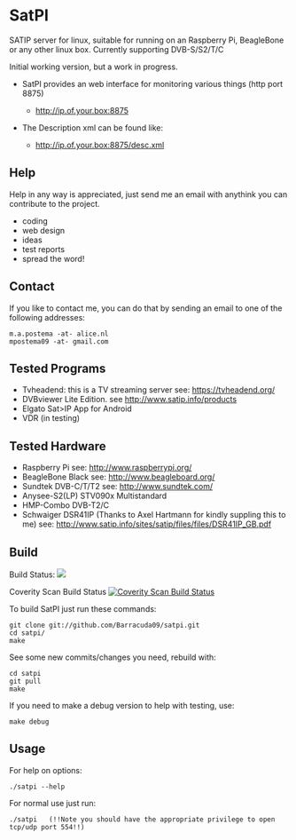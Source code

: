 # SatPI

SATIP server for linux, suitable for running on an Raspberry Pi, BeagleBone or any other linux box.
Currently supporting DVB-S/S2/T/C

Initial working version, but a work in progress.

- SatPI provides an web interface for monitoring various things (http port 8875)
	- http://ip.of.your.box:8875

- The Description xml can be found like:
	- http://ip.of.your.box:8875/desc.xml

Help
-------
Help in any way is appreciated, just send me an email with anythink you can
contribute to the project.
- coding
- web design
- ideas
- test reports
- spread the word!

Contact
-------
If you like to contact me, you can do that by sending an email
to one of the following addresses:

    m.a.postema -at- alice.nl
    mpostema09 -at- gmail.com

Tested Programs
---------------
- Tvheadend: this is a TV streaming server see: https://tvheadend.org/
- DVBviewer Lite Edition. see http://www.satip.info/products
- Elgato Sat>IP App for Android
- VDR (in testing)

Tested Hardware
---------------
- Raspberry Pi see: http://www.raspberrypi.org/
- BeagleBone Black see: http://www.beagleboard.org/
- Sundtek DVB-C/T/T2 see: http://www.sundtek.com/
- Anysee-S2(LP) STV090x Multistandard
- HMP-Combo DVB-T2/C
- Schwaiger DSR41IP (Thanks to Axel Hartmann for kindly suppling this to me)
  see: http://www.satip.info/sites/satip/files/files/DSR41IP_GB.pdf

Build
-----
Build Status: <a href="https://travis-ci.org/Barracuda09/SATPI"><img src="https://travis-ci.org/Barracuda09/SATPI.svg"/></a>

Coverity Scan Build Status <a href="https://scan.coverity.com/projects/4842">
  <img alt="Coverity Scan Build Status"
       src="https://scan.coverity.com/projects/4842/badge.svg"/>
</a>

To build SatPI just run these commands:

    git clone git://github.com/Barracuda09/satpi.git
    cd satpi/
    make

See some new commits/changes you need, rebuild with:

    cd satpi
    git pull
    make

If you need to make a debug version to help with testing, use:

    make debug


Usage
-----
For help on options:

    ./satpi --help

For normal use just run:

    ./satpi   (!!Note you should have the appropriate privilege to open tcp/udp port 554!!)
